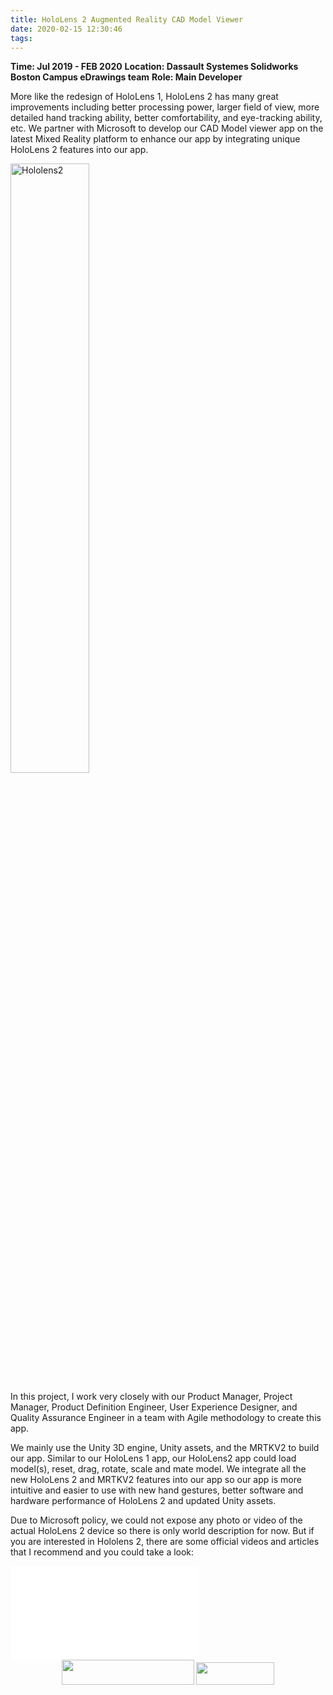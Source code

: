 ```yaml
---
title: HoloLens 2 Augmented Reality CAD Model Viewer
date: 2020-02-15 12:30:46
tags:
---
```


**Time: Jul 2019 - FEB 2020**
**Location: Dassault Systemes Solidworks Boston Campus eDrawings team**
**Role: Main Developer**

More like the redesign of HoloLens 1, HoloLens 2 has many great improvements including better processing power, larger field of view, more detailed hand tracking ability, better comfortability, and eye-tracking ability, etc. We partner with Microsoft to develop our CAD Model viewer app on the latest Mixed Reality platform to enhance our app by integrating unique HoloLens 2 features into our app.   

<img src="https://s1.ax1x.com/2020/06/19/Nuohct.jpg" width="50%" height="50%" title="Hololens2" alt="Hololens2"></img>

In this project, I work very closely with our Product Manager, Project Manager, Product Definition Engineer, User Experience Designer, and Quality Assurance Engineer in a team with Agile methodology to create this app.

We mainly use the Unity 3D engine, Unity assets, and the MRTKV2 to build our app. Similar to our HoloLens 1 app, our HoloLens2 app could load model(s), reset, drag, rotate, scale and mate model. We integrate all the new HoloLens 2 and MRTKV2 features into our app so our app is more intuitive and easier to use with new hand gestures, better software and hardware performance of HoloLens 2 and updated Unity assets.

Due to Microsoft policy, we could not expose any photo or video of the actual HoloLens 2 device so there is only world description for now. But if you are interested in Hololens 2, there are some official videos and articles that I recommend and you could take a look:

<iframe src="//player.bilibili.com/player.html?aid=44800875&bvid=BV1ub411h71P&cid=78431085&page=1" scrolling="no" border="0" frameborder="no" framespacing="0" allowfullscreen="true" title="HoloLens 2 Live Demo Video"> </iframe>

<div align="center">
<img src="https://s1.ax1x.com/2020/06/19/NuTgbT.png" width="212px" height="40px"> <img src="https://s1.ax1x.com/2020/06/19/NuTRVU.png" width="125px" height="36px">    
</div>
